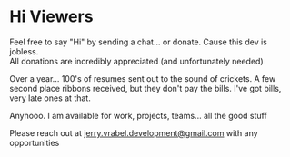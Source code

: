 # Hi Viewers
<!-- This app is actively being built. Repo @ ==> https://github.com/jerry-vrabel-development/geta-job-athon -->

Feel free to say "Hi" by sending a chat... or donate. Cause this dev is jobless.  
All donations are incredibly appreciated (and unfortunately needed)

Over a year... 100's of resumes sent out to the sound of crickets. A few second place ribbons received, but they don't pay the bills. I've got bills, very late ones at that.

Anyhooo. I am available for work, projects, teams... all the good stuff

Please reach out at <jerry.vrabel.development@gmail.com> with any opportunities
